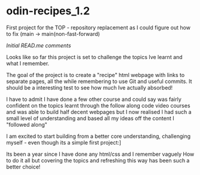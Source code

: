 # odin-recipes_1.2

First project for the TOP - repository replacement as I could figure out how to fix (main -> main(non-fast-forward)

<em>Initial READ.me comments</em>

Looks like so far this project is set to challenge the topics Ive learnt and what I remember.

The goal of the project is to create a "recipe" html webpage with links to separate pages, all the while remembering to use Git and useful commits. It should be a interesting test to see how much Ive actually absorbed!

I have to admit I have done a few other course and could say was fairly confident on the topics learnt through the follow along code video courses and was able to build half decent webpages but I now realised I had such a small level of understanding and based all my ideas off the content I "followed along"

I am excited to start building from a better core understanding, challenging myself - even though its a simple first project:]

Its been a year since I have done any html/css and I remember vaguely How to do it all but covering the topics and refreshing this way has been such a better choice!
